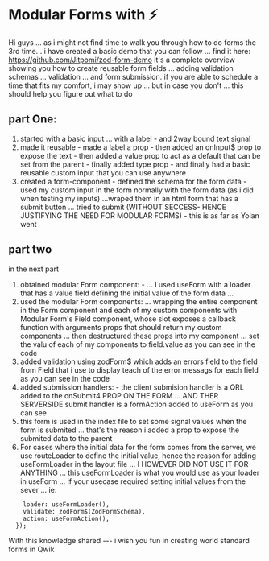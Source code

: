 # Modular Forms with ⚡️
Hi guys ... as i might not find time to walk you through how to do forms the 3rd time... i have created a basic demo that you can follow ... find it here: https://github.com/Jitpomi/zod-form-demo 
it's a complete overview showing you how to create reusable form fields ... adding validation schemas ... validation ... and form submission.
if you are able to schedule a time that fits my comfort, i may show up ... but in case you don't ... this should help you figure out what to do

## part One:
1. started with a basic input ... with a label - and 2way bound text signal
2. made it reusable  - made a label a prop - then added an onInput$ prop to expose the text - then added a value prop to act as a default that can be set from the parent - finally added type prop - and finally had a basic reusable custom input that you can use anywhere
3. created a form-component - defined the schema for the form data - used my custom input in the form normally
with the form data (as i did when testing my inputs) ...wraped them in an html form that has a submit button ... tried to submit (WITHOUT SECCESS- HENCE JUSTIFYING THE NEED FOR MODULAR FORMS) - this is as far as Yolan went

## part two
in the next part
1. obtained modular Form component: -  ... I used useForm with a loader that has a value field defining the initial value of the form data ...
2. used the modular Form components: ... wrapping the entire component in the Form component and each of my custom components with Modular Form's Field component, whose slot exposes a callback function with arguments props that should return my custom components ... then destructured these props into my component ... set the valu of each of my components to field.value  as you can see in the code
3. added validation using zodForm$ which adds an errors field to the field from Field that i use to display teach of the error messags for each field as you can see in the code
4. added submission handlers: - the client submision handler  is a QRL added to the onSubmit4 PROP ON THE FORM ... AND THER SERVERSIDE submit handler is a formAction added to useForm as you can see
5. this form is used in the index file to set some signal values when the form is submited ... that's the reason i added a prop to expose the submited data to the parent
6. For cases where the initial data for the form comes from the server, we use routeLoader to define the initial value, hence the reason for adding useFormLoader in the layout file ... I HOWEVER DID NOT USE IT FOR ANYTHING ... this useFormLoader is what you would use as your loader in useForm ... if your usecase required setting initial values from the sever ... ie:

```const [_loginForm, {Form, Field}] = useForm<ZodType>({
    loader: useFormLoader(),
    validate: zodForm$(ZodFormSchema),
    action: useFormAction(),
  });
```

With this knowledge shared --- i wish you fun in creating world standard forms in Qwik

